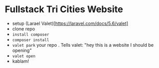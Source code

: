 # Fullstack Tri Cities Website

- setup (Larael Valet)[https://laravel.com/docs/5.6/valet]
- clone repo
- `install composer`
- `composer install`
- `valet park` your repo . Tells valet: "hey this is a website I should be opening"
- `valet open`
- kablam!
